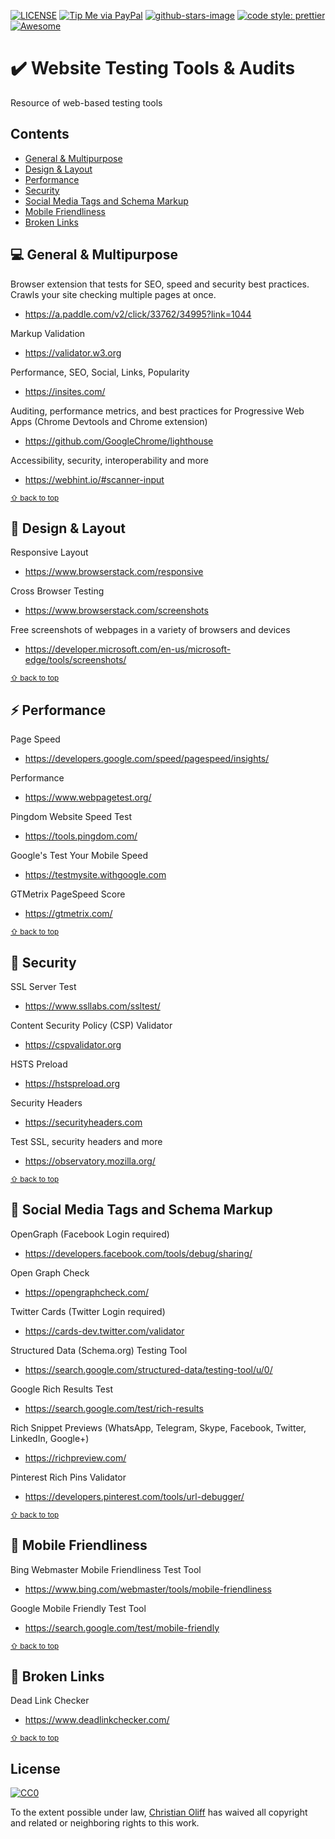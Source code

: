 
[![LICENSE](https://img.shields.io/badge/license-MIT-lightgrey.svg)](https://raw.githubusercontent.com/coliff/awesome-website-testing-tools/master/LICENSE)
[![Tip Me via PayPal](https://img.shields.io/badge/PayPal-tip%20me-green.svg?logo=paypal)](https://www.paypal.me/coliff)
[![github-stars-image](https://img.shields.io/github/stars/coliff/awesome-website-testing-tools.svg?label=github%20stars)](https://github.com/coliff/awesome-website-testing-tools)
[![code style: prettier](https://img.shields.io/badge/code_style-prettier-ff69b4.svg?style=flat-square)](https://github.com/prettier/prettier)
[![Awesome](https://awesome.re/badge-flat.svg)](https://awesome.re)

# ✔️ Website Testing Tools & Audits

Resource of web-based testing tools

## Contents

- [General & Multipurpose](#-general--multipurpose)
- [Design & Layout](#-design--layout)
- [Performance](#-performance)
- [Security](#-security)
- [Social Media Tags and Schema Markup](#-social-media-tags-and-schema-markup)
- [Mobile Friendliness](#-mobile-friendliness)
- [Broken Links](#-broken-links)

## 💻 General & Multipurpose

Browser extension that tests for SEO, speed and security best practices. Crawls your site checking multiple pages at once.
- https://a.paddle.com/v2/click/33762/34995?link=1044

Markup Validation
- https://validator.w3.org

Performance, SEO, Social, Links, Popularity
- https://insites.com/

Auditing, performance metrics, and best practices for Progressive Web Apps (Chrome Devtools and Chrome extension)
- https://github.com/GoogleChrome/lighthouse

Accessibility, security, interoperability and more
- https://webhint.io/#scanner-input

<sub>[⇧ back to top](#contents)</sub>

## 📐 Design & Layout

Responsive Layout
- https://www.browserstack.com/responsive

Cross Browser Testing
- https://www.browserstack.com/screenshots

Free screenshots of webpages in a variety of browsers and devices
- https://developer.microsoft.com/en-us/microsoft-edge/tools/screenshots/

<sub>[⇧ back to top](#contents)</sub>

## ⚡ Performance

Page Speed
- https://developers.google.com/speed/pagespeed/insights/

Performance
- https://www.webpagetest.org/

Pingdom Website Speed Test
- https://tools.pingdom.com/

Google's Test Your Mobile Speed
- https://testmysite.withgoogle.com

GTMetrix PageSpeed Score
- https://gtmetrix.com/

<sub>[⇧ back to top](#contents)</sub>

## 🔐 Security

SSL Server Test
- https://www.ssllabs.com/ssltest/

Content Security Policy (CSP) Validator
- https://cspvalidator.org

HSTS Preload
- https://hstspreload.org

Security Headers
- https://securityheaders.com

Test SSL, security headers and more
- https://observatory.mozilla.org/

<sub>[⇧ back to top](#contents)</sub>

## 🙂 Social Media Tags and Schema Markup

OpenGraph (Facebook Login required)
- https://developers.facebook.com/tools/debug/sharing/

Open Graph Check
- https://opengraphcheck.com/

Twitter Cards (Twitter Login required)
- https://cards-dev.twitter.com/validator

Structured Data (Schema.org) Testing Tool
- https://search.google.com/structured-data/testing-tool/u/0/

Google Rich Results Test
- https://search.google.com/test/rich-results

Rich Snippet Previews (WhatsApp, Telegram, Skype, Facebook, Twitter, LinkedIn, Google+)
- https://richpreview.com/

Pinterest Rich Pins Validator
- https://developers.pinterest.com/tools/url-debugger/

<sub>[⇧ back to top](#contents)</sub>

## 📱 Mobile Friendliness

Bing Webmaster Mobile Friendliness Test Tool
- https://www.bing.com/webmaster/tools/mobile-friendliness

Google Mobile Friendly Test Tool
- https://search.google.com/test/mobile-friendly

<sub>[⇧ back to top](#contents)</sub>

## 🔗 Broken Links

Dead Link Checker
- https://www.deadlinkchecker.com/

<sub>[⇧ back to top](#contents)</sub>

## License

[![CC0](https://mirrors.creativecommons.org/presskit/buttons/88x31/svg/cc-zero.svg)](https://creativecommons.org/publicdomain/zero/1.0/)

To the extent possible under law, [Christian Oliff](https://christianoliff.com) has waived all copyright and related or neighboring rights to this work.
